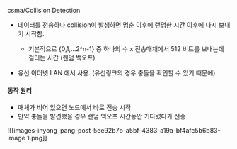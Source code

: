 csma/Collision Detection
- 데이터를 전송하다 collision이 발생하면 멈춘 이후에 랜덤한 시간 이후에 다시 보내기 시작함.
	- 기본적으로 {0,1,...2^n-1} 중 하나의 수 x 전송매채에서 512 비트를 보내는데 걸리는 시간 (랜덤 백오프)

- 유선 이더넷 LAN 에서 사용. (유선링크의 경우 충돌을 확인할 수 있기 때문에)

#### 동작 원리
- 매체가 비어 있으면 노드에서 바로 전송 시작
- 만약 충돌을 발견했을 경우 랜덤 백오프 시간동안 기다렸다가 전송

![[images-inyong_pang-post-5ee92b7b-a5bf-4383-a19a-bf4afc5b6b83-image 1.png]]